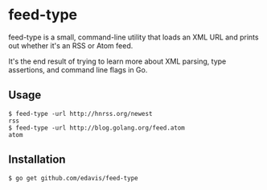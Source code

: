 # feed-type

feed-type is a small, command-line utility that loads an XML URL and
prints out whether it's an RSS or Atom feed.

It's the end result of trying to learn more about XML parsing, type
assertions, and command line flags in Go.

## Usage

```shell
$ feed-type -url http://hnrss.org/newest
rss
$ feed-type -url http://blog.golang.org/feed.atom
atom
```

## Installation

```shell
$ go get github.com/edavis/feed-type
```
